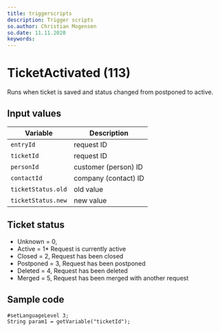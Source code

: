 ```yaml
---
title: triggerscripts
description: Trigger scripts
so.author: Christian Mogensen
so.date: 11.11.2020
keywords:
---
```


# TicketActivated (113)

Runs when ticket is saved and status changed from postponed to active.

## Input values

|Variable|Description|
|---|---|
| `entryId` | request ID|
| `ticketId` | request ID|
| `personId` | customer (person) ID|
| `contactId` | company (contact) ID|
| `ticketStatus.old` | old value|
| `ticketStatus.new` | new value|

## Ticket status

* Unknown = 0,
* Active = 1* Request is currently active
* Closed = 2, Request has been closed
* Postponed = 3, Request has been postponed
* Deleted = 4, Request has been deleted
* Merged = 5, Request has been merged with another request

## Sample code

```crmscript
#setLanguageLevel 3;
String param1 = getVariable("ticketId");
```
